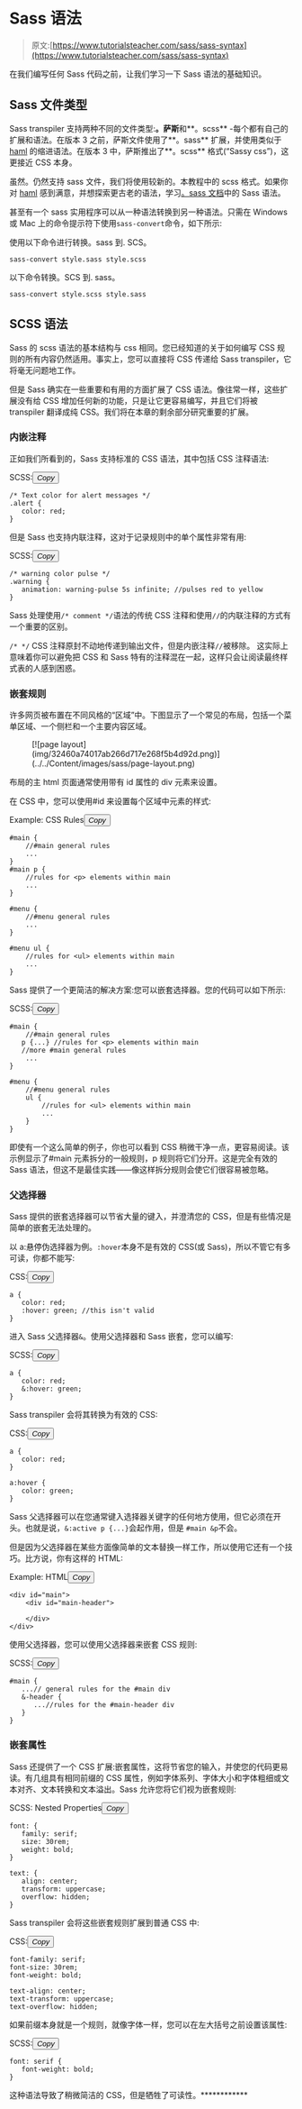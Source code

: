 # Sass 语法

> 原文:[https://www.tutorialsteacher.com/sass/sass-syntax](https://www.tutorialsteacher.com/sass/sass-syntax)

在我们编写任何 Sass 代码之前，让我们学习一下 Sass 语法的基础知识。

## Sass 文件类型

Sass transpiler 支持两种不同的文件类型:**。萨斯**和**。scss** -每个都有自己的扩展和语法。在版本 3 之前，萨斯文件使用了**。sass** 扩展，并使用类似于 [haml](http://haml.info) 的缩进语法。在版本 3 中，萨斯推出了**。scss** 格式(“Sassy css”)，这更接近 CSS 本身。

虽然。仍然支持 sass 文件，我们将使用较新的。本教程中的 scss 格式。如果你对 [haml](http://haml.info) 感到满意，并想探索更古老的语法，学习[。sass 文档](http://sass-lang.com/documentation/file.INDENTED_SYNTAX.html)中的 Sass 语法。

甚至有一个 sass 实用程序可以从一种语法转换到另一种语法。只需在 Windows 或 Mac 上的命令提示符下使用`sass-convert`命令，如下所示:

使用以下命令进行转换。sass 到. SCS。

`sass-convert style.sass style.scss`

以下命令转换。SCS 到. sass。

`sass-convert style.scss style.sass`

## SCSS 语法

Sass 的 scss 语法的基本结构与 css 相同。您已经知道的关于如何编写 CSS 规则的所有内容仍然适用。事实上，您可以直接将 CSS 传递给 Sass transpiler，它将毫无问题地工作。

但是 Sass 确实在一些重要和有用的方面扩展了 CSS 语法。像往常一样，这些扩展没有给 CSS 增加任何新的功能，只是让它更容易编写，并且它们将被 transpiler 翻译成纯 CSS。我们将在本章的剩余部分研究重要的扩展。

### 内嵌注释

正如我们所看到的，Sass 支持标准的 CSS 语法，其中包括 CSS 注释语法:

SCSS:<button class="copy-btn pull-right" title="Copy example code">*Copy*</button> 

```
/* Text color for alert messages */
.alert { 
   color: red;
} 
```

但是 Sass 也支持内联注释，这对于记录规则中的单个属性非常有用:

SCSS:<button class="copy-btn pull-right" title="Copy example code">*Copy*</button> 

```
/* warning color pulse */
.warning {
   animation: warning-pulse 5s infinite; //pulses red to yellow
} 
```

Sass 处理使用`/* comment */`语法的传统 CSS 注释和使用`//`的内联注释的方式有一个重要的区别。

`/* */` CSS 注释原封不动地传递到输出文件，但是内嵌注释`//`被移除。 这实际上意味着你可以避免把 CSS 和 Sass 特有的注释混在一起，这样只会让阅读最终样式表的人感到困惑。

### 嵌套规则

许多网页被布置在不同风格的“区域”中。下图显示了一个常见的布局，包括一个菜单区域、一个侧栏和一个主要内容区域。

<figure>[![page layout](img/32460a74017ab266d717e268f5b4d92d.png)](../../Content/images/sass/page-layout.png)</figure>

布局的主 html 页面通常使用带有 id 属性的 div 元素来设置。

在 CSS 中，您可以使用#id 来设置每个区域中元素的样式:

Example: CSS Rules<button class="copy-btn pull-right" title="Copy example code">*Copy*</button> 

```
#main {
    //#main general rules
    ...  
} 
#main p {
    //rules for <p> elements within main
    ...  
} 

#menu {
    //#menu general rules
    ...  
} 

#menu ul {
    //rules for <ul> elements within main
    ...
} 
```

Sass 提供了一个更简洁的解决方案:您可以嵌套选择器。您的代码可以如下所示:

SCSS:<button class="copy-btn pull-right" title="Copy example code">*Copy*</button> 

```
#main {
    //#main general rules
   p {...} //rules for <p> elements within main
   //more #main general rules
    ...
}

#menu {
    //#menu general rules
    ul {
        //rules for <ul> elements within main
        ...
    } 
} 
```

即使有一个这么简单的例子，你也可以看到 CSS 稍微干净一点，更容易阅读。该示例显示了#main 元素拆分的一般规则，p 规则将它们分开。这是完全有效的 Sass 语法，但这不是最佳实践——像这样拆分规则会使它们很容易被忽略。

### 父选择器

Sass 提供的嵌套选择器可以节省大量的键入，并澄清您的 CSS，但是有些情况是简单的嵌套无法处理的。

以 a:悬停伪选择器为例。`:hover`本身不是有效的 CSS(或 Sass)，所以不管它有多可读，你都不能写:

CSS:<button class="copy-btn pull-right" title="Copy example code">*Copy*</button> 

```
a {
   color: red;
   :hover: green; //this isn't valid
} 
```

进入 Sass 父选择器`&`。使用父选择器和 Sass 嵌套，您可以编写:

SCSS:<button class="copy-btn pull-right" title="Copy example code">*Copy*</button> 

```
a {
   color: red;
   &:hover: green;
} 
```

Sass transpiler 会将其转换为有效的 CSS:

CSS:<button class="copy-btn pull-right" title="Copy example code">*Copy*</button> 

```
a {
   color: red;
}

a:hover {
   color: green;
} 
```

Sass 父选择器可以在您通常键入选择器关键字的任何地方使用，但它必须在开头。也就是说，`&:active p {...}`会起作用，但是 `#main &p`不会。

但是因为父选择器在某些方面像简单的文本替换一样工作，所以使用它还有一个技巧。比方说，你有这样的 HTML:

Example: HTML<button class="copy-btn pull-right" title="Copy example code">*Copy*</button> 

```
<div id="main">
    <div id="main-header">

    </div>
</div>
```

使用父选择器，您可以使用父选择器来嵌套 CSS 规则:

SCSS:<button class="copy-btn pull-right" title="Copy example code">*Copy*</button> 

```
#main {
   ...// general rules for the #main div
   &-header {
      ...//rules for the #main-header div
   }
} 
```

### 嵌套属性

Sass 还提供了一个 CSS 扩展:嵌套属性，这将节省您的输入，并使您的代码更易读。有几组具有相同前缀的 CSS 属性，例如字体系列、字体大小和字体粗细或文本对齐、文本转换和文本溢出。Sass 允许您将它们视为嵌套规则:

SCSS: Nested Properties<button class="copy-btn pull-right" title="Copy example code">*Copy*</button> 

```
font: {
   family: serif;
   size: 30rem;
   weight: bold;
}

text: {
   align: center;
   transform: uppercase;
   overflow: hidden;
} 
```

Sass transpiler 会将这些嵌套规则扩展到普通 CSS 中:

CSS:<button class="copy-btn pull-right" title="Copy example code">*Copy*</button> 

```
font-family: serif;
font-size: 30rem;
font-weight: bold;

text-align: center;
text-transform: uppercase;
text-overflow: hidden; 
```

如果前缀本身就是一个规则，就像字体一样，您可以在左大括号之前设置该属性:

SCSS:<button class="copy-btn pull-right" title="Copy example code">*Copy*</button> 

```
font: serif {
   font-weight: bold;
} 
```

这种语法导致了稍微简洁的 CSS，但是牺牲了可读性。************